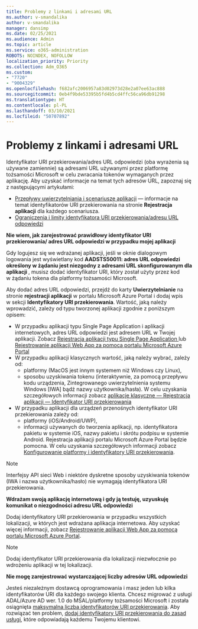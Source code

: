 ```yaml
---
title: Problemy z linkami i adresami URL
ms.author: v-smandalika
author: v-smandalika
manager: dansimp
ms.date: 02/25/2021
ms.audience: Admin
ms.topic: article
ms.service: o365-administration
ROBOTS: NOINDEX, NOFOLLOW
localization_priority: Priority
ms.collection: Adm_O365
ms.custom:
- "7720"
- "9004329"
ms.openlocfilehash: f682afc2006957a83d02973d28e2a07ee63ac888
ms.sourcegitcommit: 0eb4f9bde53395b5fd4b5cd4ffc56ca96db91298
ms.translationtype: HT
ms.contentlocale: pl-PL
ms.lasthandoff: 03/10/2021
ms.locfileid: "50707892"
---
```

# <a name="issues-with-links-and-urls"></a>Problemy z linkami i adresami URL

Identyfikator URI przekierowania/adres URL odpowiedzi (oba wyrażenia są używane zamiennie) są adresami URL używanymi przez platformę tożsamości Microsoft w celu zwracania tokenów wymaganych przez aplikację. Aby uzyskać informacje na temat tych adresów URL, zapoznaj się z następującymi artykułami:

- [Przepływy uwierzytelniania i scenariusze aplikacji](https://docs.microsoft.com/azure/active-directory/develop/authentication-flows-app-scenarios) — informacje na temat identyfikatorów URI przekierowania na stronie **Rejestracja aplikacji** dla każdego scenariusza.
- [Ograniczenia i limity identyfikatora URI przekierowania/adresu URL odpowiedzi](https://docs.microsoft.com/azure/active-directory/develop/reply-url)

**Nie wiem, jak zarejestrować prawidłowy identyfikator URI przekierowania/ adres URL odpowiedzi w przypadku mojej aplikacji**

Gdy logujesz się we wdrażanej aplikacji, jeśli w oknie dialogowym logowania jest wyświetlany kod **AADSTS50011: adres URL odpowiedzi określony w żądaniu jest niezgodny z adresami URL skonfigurowanym dla aplikacji <your app ID>**, musisz dodać identyfikator URI, który został użyty przez kod w żądaniu tokena dla platformy tożsamości Microsoft.

Aby dodać adres URL odpowiedzi, przejdź do karty **Uwierzytelnianie** na stronie **rejestracji aplikacji** w portalu Microsoft Azure Portal i dodaj wpis w sekcji **Identyfikatory URI przekierowania**. Wartość, jaką należy wprowadzić, zależy od typu tworzonej aplikacji zgodnie z poniższym opisem:

- W przypadku aplikacji typu Single Page Application i aplikacji internetowych, adres URL odpowiedzi jest adresem URL w Twojej aplikacji. Zobacz [Rejestracja aplikacji typu Single Page Application ](https://docs.microsoft.com/azure/active-directory/develop/scenario-spa-app-registration#register-a-redirect-uri) lub [Rejestrowanie aplikacji Web App za pomocą portalu Microsoft Azure Portal](https://docs.microsoft.com/azure/active-directory/develop/scenario-web-app-sign-user-app-registration?tabs=aspnetcore#register-an-app-using-azure-portal)
- W przypadku aplikacji klasycznych wartość, jaką należy wybrać, zależy od:
    - platformy (MacOS jest innym systemem niż Windows czy Linux),
    - sposobu uzyskiwania tokenu (interaktywnie, za pomocą przepływu kodu urządzenia, Zintegrowanego uwierzytelnienia systemu Windows [IWA] bądź nazwy użytkownika/hasła).
    W celu uzyskania szczegółowych informacji zobacz [aplikacje klasyczne — Rejestracja aplikacji — Identyfikator URI przekierowania](https://docs.microsoft.com/azure/active-directory/develop/scenario-desktop-app-registration#redirect-uris)
- W przypadku aplikacji dla urządzeń przenośnych identyfikator URI przekierowania zależy od:
    - platformy (iOS/Android/UWP),
    - informacji używanych do tworzenia aplikacji, np. identyfikatora pakietu w systemie iOS, nazwy pakietu i skrótu podpisu w systemie Android. Rejestracja aplikacji portalu Microsoft Azure Portal będzie pomocna. W celu uzyskania szczegółowych informacji zobacz [Konfigurowanie platformy i identyfikatory URI przekierowania](https://docs.microsoft.com/azure/active-directory/develop/scenario-mobile-app-registration#platform-configuration-and-redirect-uris).

> [!NOTE]
> Interfejsy API sieci Web i niektóre dyskretne sposoby uzyskiwania tokenów (IWA i nazwa użytkownika/hasło) nie wymagają identyfikatora URI przekierowania.

**Wdrażam swoją aplikację internetową i gdy ją testuję, uzyuskuję komunikat o niezgodności adresu URL odpowiedzi**

Dodaj identyfikatory URI przekierowania w przypadku wszystkich lokalizacji, w których jest wdrażana aplikacja internetowa. Aby uzyskać więcej informacji, zobacz [Rejestrowanie aplikacji Web App za pomocą portalu Microsoft Azure Portal](https://docs.microsoft.com/azure/active-directory/develop/scenario-web-app-sign-user-app-registration).

> [!NOTE]
> Dodaj identyfikator URI przekierowania dla lokalizacji niezwłocznie po wdrożeniu aplikacji w tej lokalizacji.

**Nie mogę zarejestrować wystarczającej liczby adresów URL odpowiedzi**

Jesteś niezależnym dostawcą oprogramowania i masz jeden lub kilka identyfikatorów URI dla każdego swojego klienta. Chcesz migrować z usługi ADAL/Azure AD wer. 1.0 do MSAL/platformy tożsamości Microsoft i została osiągnięta [maksymalna liczba identyfikatorów URI przekierowania](https://docs.microsoft.com/azure/active-directory/develop/reply-url#maximum-number-of-redirect-uris). Aby rozwiązać ten problem, [dodaj identyfikatory URI przekierowania do zasad usługi](https://docs.microsoft.com/azure/active-directory/develop/reply-url#add-redirect-uris-to-service-principals), które odpowiadają każdemu Twojemu klientowi.
